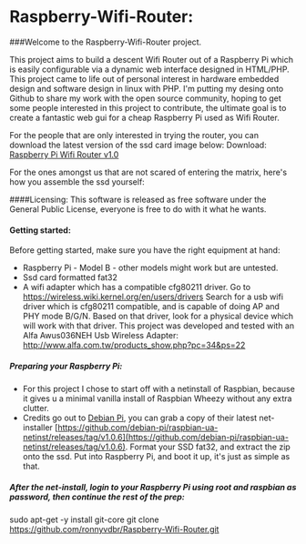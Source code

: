 # Raspberry-Wifi-Router:

###Welcome to the Raspberry-Wifi-Router project.

This project aims to build a descent Wifi Router out of a Raspberry Pi which is easily configurable via
a dynamic web interface designed in HTML/PHP.
This project came to life out of personal interest in hardware embedded design and software design in linux with PHP.
I'm putting my desing onto Github to share my work with the open source community, hoping to get some people interested in this project to contribute, the ultimate goal is to create a fantastic web gui for a cheap Raspberry Pi used as Wifi Router.

For the people that are only interested in trying the router, you can download the latest version of the ssd card image below:
Download: [Raspberry Pi Wifi Router v1.0](http://ronnyvdb.synology.me:8080/RaspberryWAPv1.0.gz)

For the ones amongst us that are not scared of entering the matrix, here's how you assemble the ssd yourself:

####Licensing:
This software is released as free software under the General Public License, everyone is free to do with it what he wants.

#### Getting started:
Before getting started, make sure you have the right equipment at hand:
* Raspberry Pi - Model B - other models might work but are untested.
* Ssd card formatted fat32
* A wifi adapter which has a compatible cfg80211 driver.
Go to https://wireless.wiki.kernel.org/en/users/drivers
Search for a usb wifi driver which is cfg80211 compatible, and is capable of doing AP and PHY mode B/G/N.
Based on that driver, look for a physical device which will work with that driver.
This project was developed and tested with an Alfa Awus036NEH Usb Wireless Adapter: http://www.alfa.com.tw/products_show.php?pc=34&ps=22

##### Preparing your Raspberry Pi:
* For this project I chose to start off with a netinstall of Raspbian, because it gives u a minimal vanilla install of Raspbian Wheezy without any extra clutter.
* Credits go out to [Debian Pi](https://github.com/debian-pi/raspbian-ua-netinst), you can grab a copy of their latest net-installer [https://github.com/debian-pi/raspbian-ua-netinst/releases/tag/v1.0.6](https://github.com/debian-pi/raspbian-ua-netinst/releases/tag/v1.0.6).  Format your SSD fat32, and extract the zip onto the ssd.  Put into Raspberry Pi, and boot it up, it's just as simple as that.

##### After the net-install, login to your Raspberry Pi using root and raspbian as password, then continue the rest of the prep:

sudo apt-get -y install git-core
git clone https://github.com/ronnyvdbr/Raspberry-Wifi-Router.git



